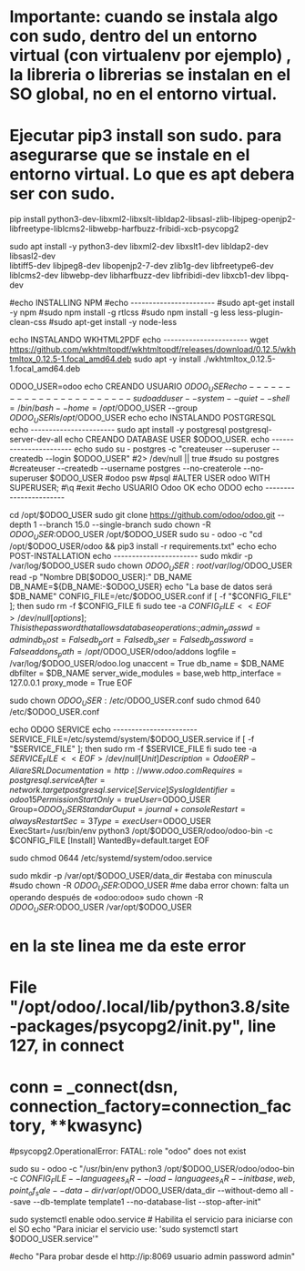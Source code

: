 # **Importante:** cuando se instala algo con sudo, dentro del un entorno virtual (con virtualenv por ejemplo) , la libreria o librerias se instalan en el SO global, no en el entorno virtual.
# Ejecutar pip3 install son sudo. para asegurarse que se instale en el entorno virtual. Lo que es apt debera ser con sudo.

pip install python3-dev-libxml2-libxslt-libldap2-libsasl-zlib-libjpeg-openjp2-libfreetype-liblcms2-libwebp-harfbuzz-fribidi-xcb-psycopg2  

sudo apt install -y python3-dev libxml2-dev libxslt1-dev libldap2-dev libsasl2-dev \
    libtiff5-dev libjpeg8-dev libopenjp2-7-dev zlib1g-dev libfreetype6-dev \
    liblcms2-dev libwebp-dev libharfbuzz-dev libfribidi-dev libxcb1-dev libpq-dev

#echo INSTALLING NPM
#echo -----------------------
#sudo apt-get install -y npm
#sudo npm install -g rtlcss
#sudo npm install -g less less-plugin-clean-css
#sudo apt-get install -y node-less

echo INSTALANDO WKHTML2PDF
echo -----------------------
wget https://github.com/wkhtmltopdf/wkhtmltopdf/releases/download/0.12.5/wkhtmltox_0.12.5-1.focal_amd64.deb
sudo apt -y install ./wkhtmltox_0.12.5-1.focal_amd64.deb


ODOO_USER=odoo
echo CREANDO USUARIO $ODOO_USER
echo -----------------------
sudo adduser --system --quiet --shell=/bin/bash --home=/opt/$ODOO_USER --group ${ODOO_USER}
ls /opt/$ODOO_USER
echo
echo INSTALANDO POSTGRESQL
echo -----------------------
sudo apt install -y postgresql postgresql-server-dev-all
echo CREANDO DATABASE USER $ODOO_USER.
echo -----------------------
echo 
sudo su - postgres -c "createuser --superuser --createdb --login $ODOO_USER" 
#2> /dev/null || true
#sudo su postgres
#createuser --createdb --username postgres --no-createrole --no-superuser $ODOO_USER
#odoo psw
#psql
#ALTER USER odoo WITH SUPERUSER;
#\q
#exit
#echo USUARIO Odoo OK
echo ODOO
echo -----------------------



cd /opt/$ODOO_USER
sudo git clone https://github.com/odoo/odoo.git --depth 1 --branch 15.0 --single-branch 
sudo chown -R $ODOO_USER:$ODOO_USER /opt/$ODOO_USER
sudo su - odoo -c "cd /opt/$ODOO_USER/odoo && pip3 install -r requirements.txt"
echo 
echo POST-INSTALLATION
echo -----------------------
sudo mkdir -p /var/log/$ODOO_USER
sudo chown $ODOO_USER:root /var/log/$ODOO_USER
read -p "Nombre DB[$ODOO_USER]:" DB_NAME
DB_NAME=${DB_NAME:-$ODOO_USER}
echo "La base de datos será $DB_NAME"
CONFIG_FILE=/etc/$ODOO_USER.conf
if [ -f "$CONFIG_FILE" ]; then
	sudo rm -f $CONFIG_FILE
fi
sudo tee -a $CONFIG_FILE <<EOF > /dev/null
[options]
; This is the password that allows database operations:
; admin_passwd = admin
db_host = False
db_port = False
db_user = False
db_password = False
addons_path = /opt/$ODOO_USER/odoo/addons
logfile = /var/log/$ODOO_USER/odoo.log
unaccent = True
db_name = $DB_NAME
dbfilter = $DB_NAME
server_wide_modules = base,web
http_interface = 127.0.0.1
proxy_mode = True
EOF

sudo chown $ODOO_USER: /etc/$ODOO_USER.conf
sudo chmod 640 /etc/$ODOO_USER.conf

echo ODOO SERVICE
echo -----------------------
SERVICE_FILE=/etc/systemd/system/$ODOO_USER.service
if [ -f "$SERVICE_FILE" ]; then
	sudo rm -f $SERVICE_FILE
fi
sudo tee -a $SERVICE_FILE <<EOF > /dev/null 
[Unit]
  Description=Odoo ERP - Aliare SRL
  Documentation=http://www.odoo.com
  Requires=postgresql.service
  After=network.target postgresql.service
[Service]
  SyslogIdentifier=odoo15
  PermissionStartOnly=true
  User=$ODOO_USER
  Group=$ODOO_USER
  StandarOuput=journal+console
  Restart=always
  RestartSec=3
  Type=exec
  User=$ODOO_USER
  ExecStart=/usr/bin/env python3 /opt/$ODOO_USER/odoo/odoo-bin -c $CONFIG_FILE
[Install]
  WantedBy=default.target
EOF

sudo chmod 0644 /etc/systemd/system/odoo.service

sudo mkdir -p /var/opt/$ODOO_USER/data_dir #estaba con minuscula
#sudo chown -R $ODOO_USER:$ODOO_USER #me daba error chown: falta un operando después de «odoo:odoo»
sudo chown -R $ODOO_USER:$ODOO_USER /var/opt/$ODOO_USER

# en la ste linea me da este error
#  File "/opt/odoo/.local/lib/python3.8/site-packages/psycopg2/__init__.py", line 127, in connect
#    conn = _connect(dsn, connection_factory=connection_factory, **kwasync)
#psycopg2.OperationalError: FATAL:  role "odoo" does not exist

sudo su - odoo -c "/usr/bin/env python3 /opt/$ODOO_USER/odoo/odoo-bin -c $CONFIG_FILE --language es_AR --load-language es_AR --init base,web,point_of_sale --data-dir /var/opt/$ODOO_USER/data_dir --without-demo all --save --db-template template1 --no-database-list --stop-after-init"



sudo systemctl enable odoo.service # Habilita el servicio para iniciarse con el SO
echo "Para iniciar el servicio use: 'sudo systemctl start $ODOO_USER.service'"

#echo "Para probar desde el http://ip:8069 usuario admin password admin"
